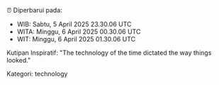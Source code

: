 ⏰ Diperbarui pada:
- WIB: Sabtu, 5 April 2025 23.30.06 UTC
- WITA: Minggu, 6 April 2025 00.30.06 UTC
- WIT: Minggu, 6 April 2025 01.30.06 UTC

Kutipan Inspiratif:
"The technology of the time dictated the way things looked."


Kategori: technology

